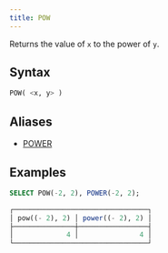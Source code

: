 ```yaml
---
title: POW
---
```


Returns the value of `x` to the power of `y`. 

## Syntax

```sql
POW( <x, y> )
```

## Aliases

- [POWER](power.md)

## Examples

```sql
SELECT POW(-2, 2), POWER(-2, 2);

┌─────────────────────────────────┐
│ pow((- 2), 2) │ power((- 2), 2) │
├───────────────┼─────────────────┤
│             4 │               4 │
└─────────────────────────────────┘
```